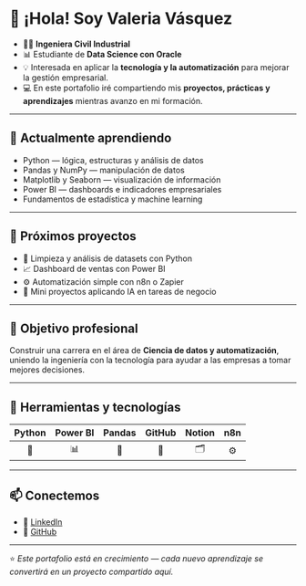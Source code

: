 # 👋 ¡Hola! Soy **Valeria Vásquez**

- 👷‍♀️ **Ingeniera Civil Industrial**
- 📊 Estudiante de **Data Science con Oracle**
- 💡 Interesada en aplicar la **tecnología y la automatización** para mejorar la gestión empresarial.
- 💻 En este portafolio iré compartiendo mis **proyectos, prácticas y aprendizajes** mientras avanzo en mi formación.

---

## 🧠 Actualmente aprendiendo

- Python — lógica, estructuras y análisis de datos
- Pandas y NumPy — manipulación de datos
- Matplotlib y Seaborn — visualización de información
- Power BI — dashboards e indicadores empresariales
- Fundamentos de estadística y machine learning

---

## 🚀 Próximos proyectos

- 📂 Limpieza y análisis de datasets con Python
- 📈 Dashboard de ventas con Power BI
- ⚙️ Automatización simple con n8n o Zapier
- 🤖 Mini proyectos aplicando IA en tareas de negocio

---

## 🎯 Objetivo profesional

Construir una carrera en el área de **Ciencia de datos y automatización**, uniendo la ingeniería con la tecnología para ayudar a las empresas a tomar mejores decisiones.

---

## 🧩 Herramientas y tecnologías

| Python | Power BI | Pandas | GitHub | Notion | n8n |
| :----: | :------: | :----: | :----: | :----: | :-: |
|   🐍   |    📊    |   🧮   |   🐙   |   🗂️  |  ⚙️ |

---

## 📫 Conectemos

* 💼 [LinkedIn](https://linkedin.com/in/valeria-vasquez-valencia/)
* 🐙 [GitHub](https://github.com/valeriavasquezv)

---

⭐ *Este portafolio está en crecimiento — cada nuevo aprendizaje se convertirá en un proyecto compartido aquí.*
